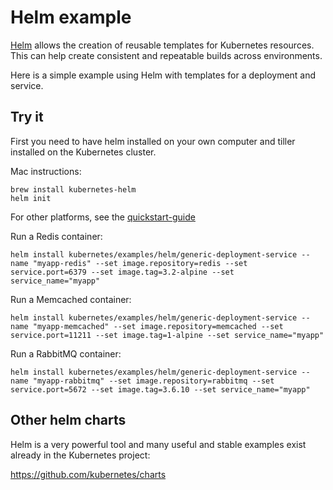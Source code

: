 # Helm example

[Helm](https://github.com/kubernetes/helm) allows the creation of reusable templates for Kubernetes resources. This can help create consistent and repeatable builds across environments.

Here is a simple example using Helm with templates for a deployment and service.

## Try it

First you need to have helm installed on your own computer and tiller installed on the Kubernetes cluster.

Mac instructions:

```
brew install kubernetes-helm
helm init
```

For other platforms, see the [quickstart-guide](https://docs.helm.sh/using_helm/#quickstart-guide)

Run a Redis container:

```
helm install kubernetes/examples/helm/generic-deployment-service --name "myapp-redis" --set image.repository=redis --set service.port=6379 --set image.tag=3.2-alpine --set service_name="myapp"
```

Run a Memcached container:

```
helm install kubernetes/examples/helm/generic-deployment-service --name "myapp-memcached" --set image.repository=memcached --set service.port=11211 --set image.tag=1-alpine --set service_name="myapp"
```

Run a RabbitMQ container:

```
helm install kubernetes/examples/helm/generic-deployment-service --name "myapp-rabbitmq" --set image.repository=rabbitmq --set service.port=5672 --set image.tag=3.6.10 --set service_name="myapp"
```

## Other helm charts

Helm is a very powerful tool and many useful and stable examples exist already in the Kubernetes project:

https://github.com/kubernetes/charts
